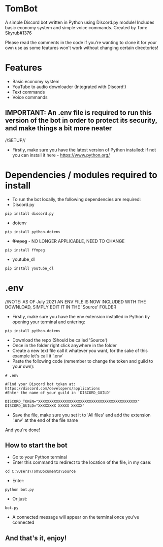 # TomBot
A simple Discord bot written in Python using Discord.py module! Includes basic economy system and simple voice commands.
Created by Tom: Skyrub#1376

Please read the comments in the code if you're wanting to clone it for your own use as some features won't work without changing certain directories!

# Features
- Basic economy system
- YouTube to audio downloader (Integrated with Discord!)
- Text commands
- Voice commands

IMPORTANT: An .env file is required to run this version of the bot in order to protect its security, and make things a bit more neater
---------------------------------------------------------------------------------------------------------------------------------------------------
//SETUP//
- Firstly, make sure you have the latest version of Python installed: if not you can install it here - https://www.python.org/
# Dependencies / modules required to install
- To run the bot locally, the following dependencies are required:
- Discord.py
```
pip install discord.py
```
- dotenv
```
pip install python-dotenv
```
- ~~ffmpeg~~ - NO LONGER APPLICABLE, NEED TO CHANGE
```
pip install ffmpeg
```
- youtube_dl
```
pip install youtube_dl
```

# .env
//NOTE: AS OF July 2021 AN ENV FILE IS NOW INCLUDED WITH THE DOWNLOAD, SIMPLY EDIT IT IN THE 'Source' FOLDER
- Firstly, make sure you have the env extension installed in Python by opening your terminal and entering:
```
pip install python-dotenv
```

- Download the repo (Should be called 'Source')
- Once in the folder right click anywhere in the folder
- Create a new text file call it whatever you want, for the sake of this example let's call it '.env'
- Paste the following code (remember to change the token and guild to your own):
```
# .env

#Find your Discord bot token at: https://discord.com/developers/applications
#Enter the name of your guild in 'DISCORD_GUILD'

DISCORD_TOKEN="XXXXXXXXXXXXXXXXXXXXXXXXXXXXXXXXXXXXXXXXXXXXX"
DISCORD_GUILD="XXXXXXXX XXXXX XXXXX"
```
- Save the file, make sure you set it to 'All files' and add the extension '.env' at the end of the file name

And you're done!

How to start the bot
---------------------------------------------------------------------------------------------------------------------------------------------------
- Go to your Python terminal
- Enter this command to redirect to the location of the file, in my case:
```
cd C:\Users\Tom\Documents\Source
```
- Enter:
```
python bot.py
```
- Or just:
```
bot.py
```
- A connected message will appear on the terminal once you've connected

And that's it, enjoy!
---------------------------------------------------------------------------------------------------------------------------------------------------
